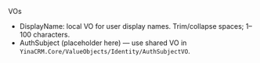 VOs

- DisplayName: local VO for user display names. Trim/collapse spaces; 1–100 characters.
- AuthSubject (placeholder here) — use shared VO in `YinaCRM.Core/ValueObjects/Identity/AuthSubjectVO`.


